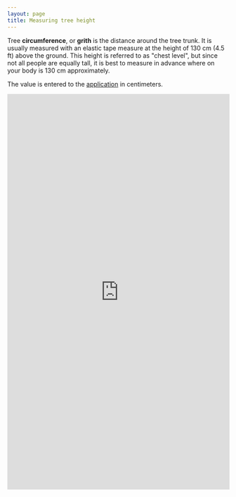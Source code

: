 ```yaml
---
layout: page
title: Measuring tree height
---
```

Tree **circumference**, or **grith** is the distance around the tree trunk.
It is usually measured with an elastic tape measure at the height of 130 cm (4.5 ft) above the ground.
This height is referred to as "chest level", but since not all people are equally tall, it is best to measure in advance where on your body is 130 cm approximately.

The value is entered to the [application](/mapping.html) in centimeters.

<iframe width="506" height="899" src="https://www.youtube.com/embed/OhPFot1Mt6k" title="Using a diameter tape to measure the DBH" frameborder="0" allow="accelerometer; autoplay; clipboard-write; encrypted-media; gyroscope; picture-in-picture; web-share" referrerpolicy="strict-origin-when-cross-origin" allowfullscreen></iframe>
